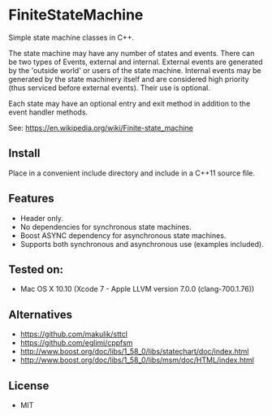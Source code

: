 # FiniteStateMachine

Simple state machine classes in C++.

The state machine may have any number of states and events. There can be two types
of Events, external and internal. External events are generated by the 'outside world'
or users of the state machine. Internal events may be generated by the state machinery
itself and are considered high priority (thus serviced before external events). Their
use is optional.

Each state may have an optional entry and exit method in addition to the event handler
methods.

See: https://en.wikipedia.org/wiki/Finite-state_machine

## Install
Place in a convenient include directory and include in a C++11 source file.

## Features
* Header only.
* No dependencies for synchronous state machines.
* Boost ASYNC dependency for asynchronous state machines.
* Supports both synchronous and asynchronous use (examples included).

## Tested on:
* Mac OS X 10.10 (Xcode 7 - Apple LLVM version 7.0.0 (clang-700.1.76))

## Alternatives
* https://github.com/makulik/sttcl
* https://github.com/eglimi/cppfsm
* http://www.boost.org/doc/libs/1_58_0/libs/statechart/doc/index.html
* http://www.boost.org/doc/libs/1_58_0/libs/msm/doc/HTML/index.html

## License
* MIT
